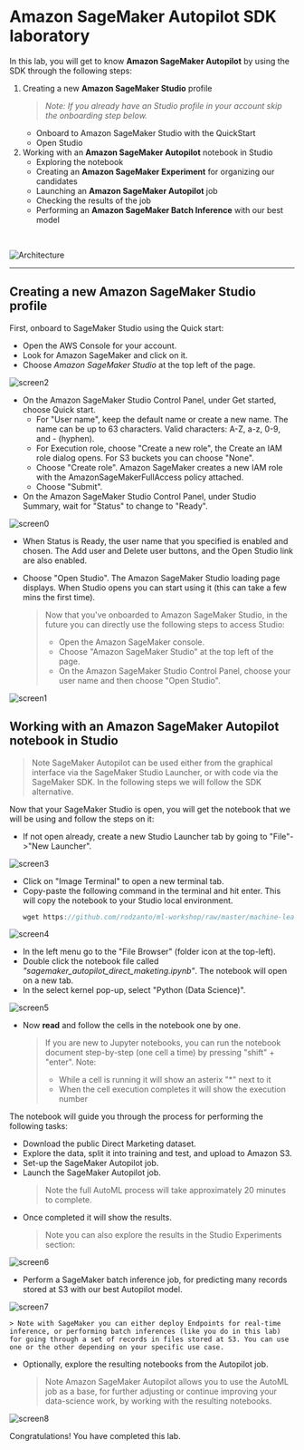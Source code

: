 # Amazon SageMaker Autopilot SDK laboratory

In this lab, you will get to know **Amazon SageMaker Autopilot** by using the SDK through the following steps:
1. Creating a new **Amazon SageMaker Studio** profile
    >*Note: If you already have an Studio profile in your account skip the onboarding step below.*
    * Onboard to Amazon SageMaker Studio with the QuickStart
    * Open Studio
2. Working with an **Amazon SageMaker Autopilot** notebook in Studio
    * Exploring the notebook
    * Creating an **Amazon SageMaker Experiment** for organizing our candidates
    * Launching an **Amazon SageMaker Autopilot** job
    * Checking the results of the job
    * Performing an **Amazon SageMaker Batch Inference** with our best model

<br>

![Architecture](arch.png)

-----------------

## **Creating a new Amazon SageMaker Studio profile**

First, onboard to SageMaker Studio using the Quick start:
* Open the AWS Console for your account.
* Look for Amazon SageMaker and click on it.
* Choose *Amazon SageMaker Studio* at the top left of the page.

![screen2](screen2.png)

* On the Amazon SageMaker Studio Control Panel, under Get started, choose Quick start.
    * For "User name", keep the default name or create a new name. The name can be up to 63 characters. Valid characters: A-Z, a-z, 0-9, and - (hyphen).
    * For Execution role, choose "Create a new role", the Create an IAM role dialog opens. For S3 buckets you can choose "None".
    * Choose "Create role". Amazon SageMaker creates a new IAM role with the AmazonSageMakerFullAccess policy attached.
    * Choose "Submit".
* On the Amazon SageMaker Studio Control Panel, under Studio Summary, wait for "Status" to change to "Ready".

![screen0](screen0.png)

* When Status is Ready, the user name that you specified is enabled and chosen. The Add user and Delete user buttons, and the Open Studio link are also enabled.
* Choose "Open Studio". The Amazon SageMaker Studio loading page displays. When Studio opens you can start using it (this can take a few mins the first time).

    > Now that you've onboarded to Amazon SageMaker Studio, in the future you can directly use the following steps to access Studio:
    > * Open the Amazon SageMaker console.
    > * Choose "Amazon SageMaker Studio" at the top left of the page.
    > * On the Amazon SageMaker Studio Control Panel, choose your user name and then choose "Open Studio".

![screen1](screen1.png)

## **Working with an Amazon SageMaker Autopilot notebook in Studio**

> Note SageMaker Autopilot can be used either from the graphical interface via the SageMaker Studio Launcher, or with code via the SageMaker SDK. In the following steps we will follow the SDK alternative.

Now that your SageMaker Studio is open, you will get the notebook that we will be using and follow the steps on it:
* If not open already, create a new Studio Launcher tab by going to "File"->"New Launcher".

![screen3](screen3.png)

* Click on "Image Terminal" to open a new terminal tab.
* Copy-paste the following command in the terminal and hit enter. This will copy the notebook to your Studio local environment.
    ``` javascript
    wget https://github.com/rodzanto/ml-workshop/raw/master/machine-learning/sagemaker-autopilot-sdk/sagemaker_autopilot_direct_marketing.ipynb
    ```

![screen4](screen4.png)

* In the left menu go to the "File Browser" (folder icon at the top-left).
* Double click the notebook file called *"sagemaker_autopilot_direct_maketing.ipynb"*. The notebook will open on a new tab.
* In the select kernel pop-up, select "Python (Data Science)".

![screen5](screen5.png)

* Now **read** and follow the cells in the notebook one by one.
    > If you are new to Jupyter notebooks, you can run the notebook document step-by-step (one cell a time) by pressing "shift" + "enter". Note:
    > * While a cell is running it will show an asterix "*" next to it
    > * When the cell execution completes it will show the execution number

The notebook will guide you through the process for performing the following tasks:
* Download the public Direct Marketing dataset.
* Explore the data, split it into training and test, and upload to Amazon S3.
* Set-up the SageMaker Autopilot job.
* Launch the SageMaker Autopilot job.
    > Note the full AutoML process will take approximately 20 minutes to complete.
* Once completed it will show the results.
    > Note you can also explore the results in the Studio Experiments section:

![screen6](screen6.png)

* Perform a SageMaker batch inference job, for predicting many records stored at S3 with our best Autopilot model.

![screen7](screen7.png)

    > Note with SageMaker you can either deploy Endpoints for real-time inference, or performing batch inferences (like you do in this lab) for going through a set of records in files stored at S3. You can use one or the other depending on your specific use case.

* Optionally, explore the resulting notebooks from the Autopilot job.
    > Note Amazon SageMaker Autopilot allows you to use the AutoML job as a base, for further adjusting or continue improving your data-science work, by working with the resulting notebooks.

![screen8](screen8.png)

Congratulations! You have completed this lab.
